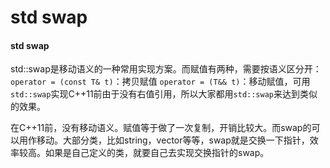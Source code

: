 # std swap


#### std swap
std::swap是移动语义的一种常用实现方案。而赋值有两种，需要按语义区分开：`operator = (const T& t)`：拷贝赋值 `operator = (T&& t)`：移动赋值，可用`std::swap`实现C++11前由于没有右值引用，所以大家都用`std::swap`来达到类似的效果。


在C++11前，没有移动语义。赋值等于做了一次复制，开销比较大。而swap的可以用作移动。大部分类，比如string，vector等等，swap就是交换一下指针，效率较高。如果是自己定义的类，就要自己去实现交换指针的swap。